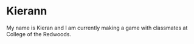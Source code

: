 # Kierann
My name is Kieran and I am currently making a game with classmates at College of the Redwoods.
